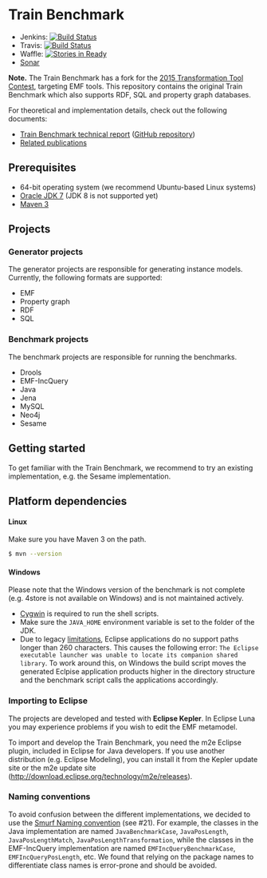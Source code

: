 # Train Benchmark

* Jenkins: [![Build Status](https://build.inf.mit.bme.hu/jenkins/buildStatus/icon?job=Train-Benchmark)](https://build.inf.mit.bme.hu/jenkins/job/Train-Benchmark/)
* Travis: [![Build Status](https://travis-ci.org/FTSRG/trainbenchmark.svg?branch=master)](https://travis-ci.org/FTSRG/trainbenchmark)
* Waffle: [![Stories in Ready](https://badge.waffle.io/FTSRG/trainbenchmark.png?label=ready&title=Ready)](https://waffle.io/FTSRG/trainbenchmark)
* [Sonar](http://build.inf.mit.bme.hu/sonar/dashboard/index/14429)

**Note.** The Train Benchmark has a fork for the [2015 Transformation Tool Contest](https://github.com/FTSRG/trainbenchmark-ttc), targeting EMF tools. This repository contains the original Train Benchmark which also supports RDF, SQL and property graph databases.

For theoretical and implementation details, check out the following documents:
* [Train Benchmark technical report](https://www.sharelatex.com/github/repos/FTSRG/trainbenchmark-docs/builds/latest/output.pdf) ([GitHub repository](https://github.com/FTSRG/trainbenchmark-docs))
* [Related publications](http://incquery.net/publications/trainbenchmark)

## Prerequisites

* 64-bit operating system (we recommend Ubuntu-based Linux systems)
* [Oracle JDK 7](https://github.com/FTSRG/technology-cheat-sheets/wiki/Linux#oracle-jdk-7) (JDK 8 is not supported yet)
* [Maven 3](https://github.com/FTSRG/technology-cheat-sheets/wiki/Linux#maven-3)

## Projects

### Generator projects

The generator projects are responsible for generating instance models. Currently, the following formats are supported:

* EMF
* Property graph
* RDF
* SQL

### Benchmark projects

The benchmark projects are responsible for running the benchmarks.

* Drools
* EMF-IncQuery
* Java
* Jena
* MySQL
* Neo4j
* Sesame

## Getting started

To get familiar with the Train Benchmark, we recommend to try an existing implementation, e.g. the Sesame implementation.

## Platform dependencies

#### Linux

Make sure you have Maven 3 on the path.

```bash
$ mvn --version
```

#### Windows

Please note that the Windows version of the benchmark is not complete (e.g. 4store is not available on Windows) and is not maintained actively.

* [Cygwin](http://www.cygwin.com/) is required to run the shell scripts.
* Make sure the `JAVA_HOME` environment variable is set to the folder of the JDK.
* Due to legacy [limitations](http://msdn.microsoft.com/en-us/library/aa365247), Eclipse applications do no support paths longer than 260 characters. This causes the following error: `The Eclipse executable launcher was unable to locate its companion shared library`.
  To work around this, on Windows the build script moves the generated Eclpise application products higher in the directory structure and the benchmark script calls the applications accordingly.

### Importing to Eclipse

The projects are developed and tested with **Eclipse Kepler**. In Eclipse Luna you may experience problems if you wish to edit the EMF metamodel.

To import and develop the Train Benchmark, you need the m2e Eclipse plugin, included in Eclipse for Java developers. If you use another distribution (e.g. Eclipse Modeling), you can install it from the Kepler update site or the m2e update site (<http://download.eclipse.org/technology/m2e/releases>).

### Naming conventions

To avoid confusion between the different implementations, we decided to use the [Smurf Naming convention](http://blog.codinghorror.com/new-programming-jargon/) (see #21). For example, the classes in the Java implementation are named `JavaBenchmarkCase`, `JavaPosLength`, `JavaPosLengthMatch`, `JavaPosLengthTransformation`, while the classes in the EMF-IncQuery implementation are named `EMFIncQueryBenchmarkCase`, `EMFIncQueryPosLength`, etc. We found that relying on the package names to differentiate class names is error-prone and should be avoided.
